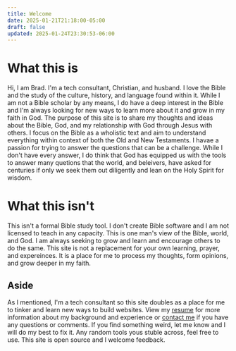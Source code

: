 ```yaml
---
title: Welcome
date: 2025-01-21T21:18:00-05:00
draft: false
updated: 2025-01-24T23:30:53-06:00
---
```


# What this is

Hi, I am Brad. I'm a tech consultant, Christian, and husband. I love the Bible and the study of the culture, history, and language found within it. While I am not a Bible scholar by any means, I do have a deep interest in the Bible and I'm always looking for new ways to learn more about it and grow in my faith in God. The purpose of this site is to share my thoughts and ideas about the Bible, God, and my relationship with God through Jesus with others. I focus on the Bible as a wholistic text and aim to understand everything within context of both the Old and New Testaments. I havae a passion for trying to answer the questions that can be a challenge. While I don't have every answer, I do think that God has equipped us with the tools to answer many quetions that the world, and beleivers, have asked for centuries if only we seek them out diligently and lean on the Holy Spirit for wisdom.

# What this isn't

This isn't a formal Bible study tool. I don't create Bible software and I am not licensed to teach in any capacity. This is one man's view of the Bible, world, and God. I am always seeking to grow and learn and encourage others to do the same. This site is not a replacement for your own learning, prayer, and expereinces. It is a place for me to process my thoughts, form opinions, and grow deeper in my faith.

## Aside

As I mentioned, I'm a tech consultant so this site doubles as a place for me to tinker and learn new ways to build websites. View my [resume](/resume) for more information about my background and experience or [contact me](/contact) if you have any questions or comments. If you find something weird, let me know and I will do my best to fix it. Any random tools yous stuble across, feel free to use. This site is open source and I welcome feedback.
